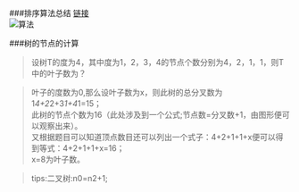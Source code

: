 ###排序算法总结
[链接](http://blog.csdn.net/zhangerqing/article/details/8831542)  
![算法](https://github.com/GitOrgLan/interview/blob/master/img/%E7%AE%97%E6%B3%95/%E7%AE%97%E6%B3%95%E4%B8%80%E8%A7%88%E8%A1%A8.JPG)

###树的节点的计算
>设树T的度为4，其中度为1，2，3，4的节点个数分别为4，2，1，1，则T中的叶子数为？

>叶子的度数为0,那么设叶子数为x，则此树的总分叉数为1*4+2*2+3*1+4*1=15；  
此树的节点个数为16（此处涉及到一个公式;节点数=分叉数+1，由图形便可以观察出来）。    
又根据题目可以知道顶点数目还可以列出一个式子：4+2+1+1+x便可以得到等式：4+2+1+1+x=16；  
x=8为叶子数。

>tips:二叉树:n0=n2+1;